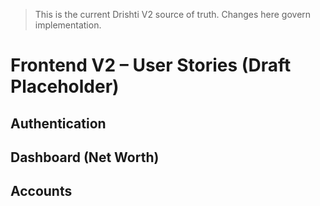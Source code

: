 > This is the current Drishti V2 source of truth. Changes here govern implementation.

# Frontend V2 – User Stories (Draft Placeholder)

## Authentication

## Dashboard (Net Worth)

## Accounts

